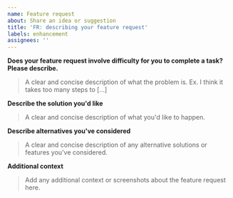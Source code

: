 ```yaml
---
name: Feature request
about: Share an idea or suggestion
title: 'FR: describing your feature request'
labels: enhancement
assignees: ''
---
```


**Does your feature request involve difficulty for you to complete a task? Please describe.**

> A clear and concise description of what the problem is. Ex. I think it takes too many steps to [...]

**Describe the solution you'd like**

> A clear and concise description of what you'd like to happen.

**Describe alternatives you've considered**

> A clear and concise description of any alternative solutions or features you've considered.

**Additional context**

> Add any additional context or screenshots about the feature request here.
